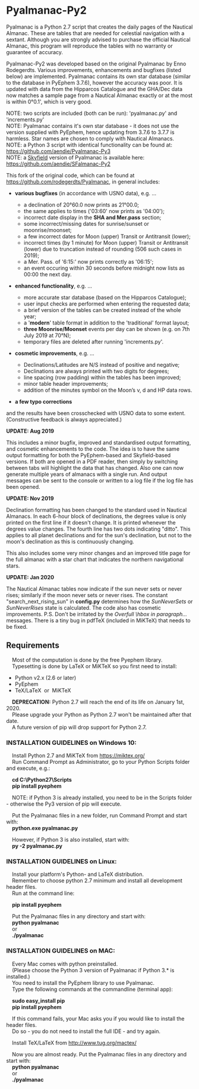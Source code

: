 # Pyalmanac-Py2

Pyalmanac is a Python 2.7 script that creates the daily pages of the Nautical Almanac. These are tables that are needed for celestial navigation with a sextant. Although you are strongly advised to purchase the official Nautical Almanac, this program will reproduce the tables with no warranty or guarantee of accuracy.

Pyalmanac-Py2 was developed based on the original Pyalmanac by Enno Rodegerdts. Various improvements, enhancements and bugfixes (listed below) are implemented. Pyalmanac contains its own star database (similar to the database in PyEphem 3.7.6), however the accuracy was poor. It is updated with data from the Hipparcos Catalogue and the GHA/Dec data now matches a sample page from a Nautical Almanac exactly or at the most is within 0°0.1', which is very good.

NOTE: two scripts are included (both can be run): 'pyalmanac.py' and 'increments.py'  
NOTE: Pyalmanac contains it's own star database - it does not use the version supplied with PyEphem, hence updating from 3.7.6 to 3.7.7 is harmless. Star names are chosen to comply with Nautical Almanacs.  
NOTE: a Python 3 script with identical functionality can be found at: https://github.com/aendie/Pyalmanac-Py3  
NOTE: a [Skyfield](https://rhodesmill.org/skyfield/) version of Pyalmanac is available here: https://github.com/aendie/SFalmanac-Py2

This fork of the original code, which can be found at https://github.com/rodegerdts/Pyalmanac, in general includes:

* **various bugfixes** (in accordance with USNO data), e.g. ...  
     - a declination of 20°60.0 now prints as 21°00.0;  
     - the same applies to times ('03:60' now prints as '04:00');  
     - incorrect date display in the **SHA and Mer.pass** section;  
     - some incorrect/missing dates for sunrise/sunset or moonrise/moonset;  
     - a few incorrect dates for Moon (upper) Transit or Antitransit (lower);  
     - incorrect times (by 1 minute) for Moon (upper) Transit or Antitransit (lower) due to truncation instead of rounding (506 such cases in 2019);  
     - a Mer. Pass. of '6:15:' now prints correctly as '06:15';  
     - an event occuring within 30 seconds before midnight now lists as 00:00 the next day.

* **enhanced functionality**, e.g. ...  
     - more accurate star database (based on the Hipparcos Catalogue);  
     - user input checks are performed when entering the requested data;  
     - a brief version of the tables can be created instead of the whole year;  
     - a '**modern**' table format in addition to the 'traditional' format layout;  
     - **three Moonrise/Moonset** events per day can be shown (e.g. on 7th July 2019 at 70°N);  
     - temporary files are deleted after running 'increments.py'.

* **cosmetic improvements**, e.g. ...  
     - Declinations/Latitudes are N/S instead of positive and negative;  
     - Declinations are always printed with two digits for degrees;  
     - line spacing (row padding) within the tables has been improved;  
     - minor table header improvements;  
     - addition of the minutes symbol on the Moon’s v, d and HP data rows.

* **a few typo corrections**

and the results have been crosschecked with USNO data to some extent.  
(Constructive feedback is always appreciated.)

**UPDATE: Aug 2019**

This includes a minor bugfix, improved and standardised output formatting, and cosmetic enhancements to the code. The idea is to have the same output formatting for both the PyEphem-based and Skyfield-based versions. If both are opened in a PDF reader, then simply by switching between tabs will highlight the data that has changed. Also one can now generate multiple years of almanacs with a single run. And output messages can be sent to the console or written to a log file if the log file has been opened.

**UPDATE: Nov 2019**

Declination formatting has been changed to the standard used in Nautical Almanacs. In each 6-hour block of declinations, the degrees value is only printed on the first line if it doesn't change. It is printed whenever the degrees value changes. The fourth line has two dots indicating "ditto". This applies to all planet declinations and for the sun's declination, but not to the moon's declination as this is continuously changing.

This also includes some very minor changes and an improved title page for the full almanac with a star chart that indicates the northern navigational stars.

**UPDATE: Jan 2020**

The Nautical Almanac tables now indicate if the sun never sets or never rises; similarly if the moon never sets or never rises. The constant "search_next_rising_sun" in **config.py** determines how the *SunNeverSets* or *SunNeverRises* state is calculated. The code also has cosmetic improvements.
P.S. Don't be irritated by the *Overfull \hbox in paragraph...* messages. There is a tiny bug in pdfTeX (included in MiKTeX) that needs to be fixed.

## Requirements

&nbsp;&nbsp;&nbsp;&nbsp;Most of the computation is done by the free Pyephem library.  
&nbsp;&nbsp;&nbsp;&nbsp;Typesetting is done by LaTeX or MiKTeX so you first need to install:

* Python v2.x (2.6 or later)
* PyEphem
* TeX/LaTeX&nbsp;&nbsp;or&nbsp;&nbsp;MiKTeX

&nbsp;&nbsp;&nbsp;&nbsp;**DEPRECATION:** Python 2.7 will reach the end of its life on January 1st, 2020.  
&nbsp;&nbsp;&nbsp;&nbsp;Please upgrade your Python as Python 2.7 won't be maintained after that date.  
&nbsp;&nbsp;&nbsp;&nbsp;A future version of pip will drop support for Python 2.7.


### INSTALLATION GUIDELINES on Windows 10:

&nbsp;&nbsp;&nbsp;&nbsp;Install Python 2.7 and MiKTeX from https://miktex.org/  
&nbsp;&nbsp;&nbsp;&nbsp;Run Command Prompt as Administrator, go to your Python Scripts folder and execute, e.g.:

&nbsp;&nbsp;&nbsp;&nbsp;**cd C:\\Python27\\Scripts**  
&nbsp;&nbsp;&nbsp;&nbsp;**pip install pyephem**

&nbsp;&nbsp;&nbsp;&nbsp;NOTE: if Python 3 is already installed, you need to be in the Scripts folder - otherwise the Py3 version of pip will execute.

&nbsp;&nbsp;&nbsp;&nbsp;Put the Pyalmanac files in a new folder, run Command Prompt and start with:  
&nbsp;&nbsp;&nbsp;&nbsp;**python.exe pyalmanac.py**

&nbsp;&nbsp;&nbsp;&nbsp;However, if Python 3 is also installed, start with:  
&nbsp;&nbsp;&nbsp;&nbsp;**py -2 pyalmanac.py**


### INSTALLATION GUIDELINES on Linux:

&nbsp;&nbsp;&nbsp;&nbsp;Install your platform's Python- and LaTeX distribution.  
&nbsp;&nbsp;&nbsp;&nbsp;Remember to choose python 2.7 minimum and install all development header files.  
&nbsp;&nbsp;&nbsp;&nbsp;Run at the command line:

&nbsp;&nbsp;&nbsp;&nbsp;**pip install pyephem**

&nbsp;&nbsp;&nbsp;&nbsp;Put the Pyalmanac files in any directory and start with:  
&nbsp;&nbsp;&nbsp;&nbsp;**python pyalmanac**  
&nbsp;&nbsp;&nbsp;&nbsp;or  
&nbsp;&nbsp;&nbsp;&nbsp;**./pyalmanac**


### INSTALLATION GUIDELINES on MAC:

&nbsp;&nbsp;&nbsp;&nbsp;Every Mac comes with python preinstalled.  
&nbsp;&nbsp;&nbsp;&nbsp;(Please choose the Python 3 version of Pyalmanac if Python 3.* is installed.)  
&nbsp;&nbsp;&nbsp;&nbsp;You need to install the PyEphem library to use Pyalmanac.  
&nbsp;&nbsp;&nbsp;&nbsp;Type the following commands at the commandline (terminal app):

&nbsp;&nbsp;&nbsp;&nbsp;**sudo easy_install pip**  
&nbsp;&nbsp;&nbsp;&nbsp;**pip install pyephem**

&nbsp;&nbsp;&nbsp;&nbsp;If this command fails, your Mac asks you if you would like to install the header files.  
&nbsp;&nbsp;&nbsp;&nbsp;Do so - you do not need to install the full IDE - and try again.

&nbsp;&nbsp;&nbsp;&nbsp;Install TeX/LaTeX from http://www.tug.org/mactex/

&nbsp;&nbsp;&nbsp;&nbsp;Now you are almost ready. Put the Pyalmanac files in any directory and start with:  
&nbsp;&nbsp;&nbsp;&nbsp;**python pyalmanac**  
&nbsp;&nbsp;&nbsp;&nbsp;or  
&nbsp;&nbsp;&nbsp;&nbsp;**./pyalmanac**
